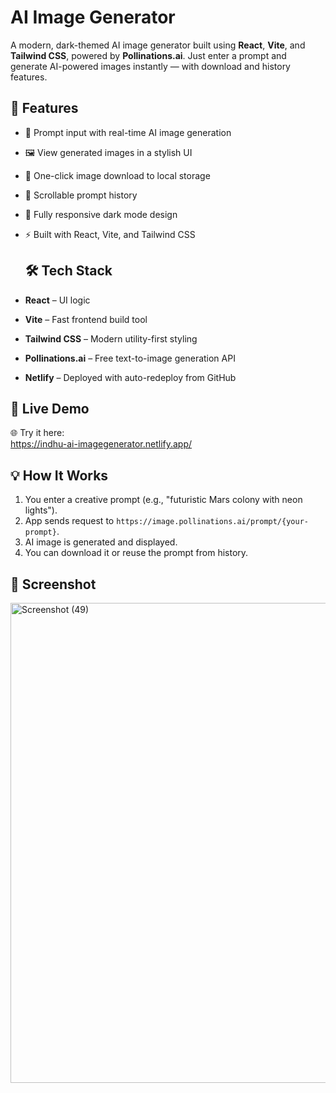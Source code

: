 # AI Image Generator

A modern, dark-themed AI image generator built using **React**, **Vite**, and **Tailwind CSS**, powered by **Pollinations.ai**. Just enter a prompt and generate AI-powered images instantly — with download and history features.


## 🚀 Features

- 📝 Prompt input with real-time AI image generation
- 🖼️ View generated images in a stylish UI
- 💾 One-click image download to local storage
- 📜 Scrollable prompt history
- 🌙 Fully responsive dark mode design
- ⚡ Built with React, Vite, and Tailwind CSS

  
  ## 🛠️ Tech Stack

- **React** – UI logic
- **Vite** – Fast frontend build tool
- **Tailwind CSS** – Modern utility-first styling
- **Pollinations.ai** – Free text-to-image generation API
- **Netlify** – Deployed with auto-redeploy from GitHub

## 🔗 Live Demo

🌐 Try it here:  
https://indhu-ai-imagegenerator.netlify.app/


## 💡 How It Works

1. You enter a creative prompt (e.g., "futuristic Mars colony with neon lights").
2. App sends request to `https://image.pollinations.ai/prompt/{your-prompt}`.
3. AI image is generated and displayed.
4. You can download it or reuse the prompt from history.


## 📸 Screenshot

<img width="1366" height="768" alt="Screenshot (49)" src="https://github.com/user-attachments/assets/b973ba2b-6d66-4e65-b691-7a2d3639872c" />






